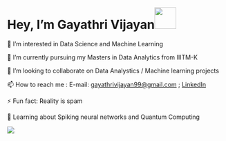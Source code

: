 
 <h1> Hey, I’m Gayathri Vijayan<img width="50px" src="https://media.tenor.com/images/30169e4a670daf12443df7d2dd140176/tenor.gif" /> </h1>

👀 I’m interested in Data Science and Machine Learning

🌱 I’m currently pursuing my Masters in Data Analytics from IIITM-K

💞️ I’m looking to collaborate on Data Analystics / Machine learning projects

📫 How to reach me : E-mail: gayathrivijayan99@gmail.com ; [LinkedIn](https://www.linkedin.com/in/gayathri-v-482215204/)

⚡ Fun fact: Reality is spam

🌱 Learning about Spiking neural networks and Quantum Computing


<img src="https://github-readme-stats.vercel.app/api?username=Gayathri-Vijayan&&show_icons=true&title_color=ffffff&icon_color=bb2acf&text_color=daf7dc&bg_color=151515" img align="center">


<!--
- 🔭 I’m currently working on ...
- 🌱 I’m currently learning ...
- 👯 I’m looking to collaborate on ...
- 🤔 I’m looking for help with ...
- 💬 Ask me about ...
- 📫 How to reach me: ...
- 😄 Pronouns: ...
- ⚡ Fun fact: ...
-->
